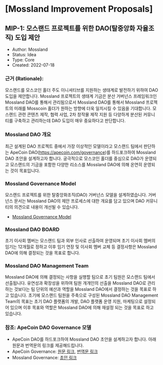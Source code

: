 # [Mossland Improvement Proposals]

## MIP-1: 모스랜드 프로젝트를 위한 DAO(탈중앙화 자율조직) 도입 제안
- Author: Mossland
- Status: Idea
- Type: Core
- Created: 2022-07-18

### 근거 (Rationale):
모스랜드를 모스코인 홀더 주도 이니셔티브를 지원하는 생태계로 발전하기 위하여 DAO 도입을 제안합니다.
Mossland 프로젝트의 생태계 기금은 분산 거버넌스 프레임워크인 Mossland DAO를 통해서 관리됨으로서 Mossland DAO를 통해서 Mossland 프로젝트의 미래를 Mosscoin 홀더가 원하는 방향에 더욱 일치시킬 수 있음을 기대합니다.
모스랜드 관련 콘텐츠 제작, 협력 사업, 2차 창작물 제작 지원 등 다양하게 분산된 커뮤니티를 구축하고 관리하는데 DAO 도입이 매우 중요하다고 판단합니다.

### Mossland DAO 개요
최근 설계된 DAO 프로젝트 중에서 가장 이상적인 모델이라고 모스랜드 팀에서 판단하는 ApeCoin DAO(https://apecoin.com/governance)를 하드포크하여 Mossland DAO 초안을 설계하고자 합니다.
궁극적으로 모스코인 홀더를 중심으로 DAO가 운영되고  모스랜드의 기금을 포함한 다양한 리소스를 Mossland DAO에 의해 온연히 운영되는 것이 목표입니다.

### Mossland Governance Model
모스랜드 프로젝트를 위한 탈중앙화조직(DAO) 거버넌스 모델을 설계하였습니다.
거버넌스 문서는 Mossland DAO의 제안 프로세스에 대한 개요를 담고 있으며 DAO 커뮤니티의 의견으로 내용이 개선될 수 있습니다.
- [Mossland Governance Model](Mossland_DAO_Governance.md)

### Mossland DAO BOARD
초기 이사회 멤버는 모스랜드 팀과 외부 인사로 선출하여 운영되며 초기 이사회 멤버의 임기는 12개월로 정하고 이후 임기 연장 및 이사회 멤버 교체 등 결정사항은 Mossland DAO에 의해 결정되는 것을 목표로 합니다.

### Mossland DAO Management Team
Mossland DAO에 의해 결정되는 사항을 실행할 팀으로 초기 팀원은 모스랜드 팀에서 선출됩니다. 유연성과 확장성을 위하여 팀원 개개인의 선출을 Mossland DAO로 관리 하는 것보다는 팀 단위의 예산과 역할을 Mossland DAO에서 결정하는 것을 목표로 하고 있습니다. 초기에 모스랜드 팀원을 주축으로 구성된 Mossland DAO Management Team의 목표는 초기 DAO 플랫폼의 개발, DAO 플랫폼 운영 지원, 마케팅으로 설정되어 있으며 이후 목표와 역할은 Mossland DAO에 의해 재설정 되는 것을 목표로 하고 있습니다.


### 참조: ApeCoin DAO Governance 모델
- ApeCoin DAO를 하드포크하여 Mossland DAO 초안을 설계하고자 합니다. 아래 원문과 번역문의 링크를 제공해드립니다.
- ApeCoin Governance: [원문 링크](https://apecoin.com/governance#ape-coin-dao-governance), [번역문 링크](https://docs.google.com/document/d/1btjU28myksFkbfPinrPvKQBoV90zEsaaMZ1mO2KXSyo/edit?usp=sharing)
- Mossland Governance: [초안 링크](https://docs.google.com/document/d/1NNjWfXuZeNGd9INjqMkyYwdgIBoMDTS5a0XpXuGtrkA/edit#heading=h.p6nore7b9xsz)

